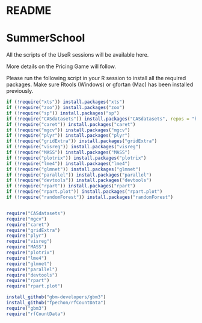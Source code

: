 README
================

SummerSchool
============

All the scripts of the UseR sessions will be available here.

More details on the Pricing Game will follow.

Please run the following script in your R session to install all the required packages. Make sure Rtools (Windows) or gfortan (Mac) has been installed previously.

``` r
if (!require("xts")) install.packages("xts")
if (!require("zoo")) install.packages("zoo")
if (!require("sp")) install.packages("sp")
if (!require("CASdatasets")) install.packages("CASdatasets", repos = "http://cas.uqam.ca/pub/R/")
if (!require("caret")) install.packages("caret")
if (!require("mgcv")) install.packages("mgcv")
if (!require("plyr")) install.packages("plyr")
if (!require("gridExtra")) install.packages("gridExtra")
if (!require("visreg")) install.packages("visreg")
if (!require("MASS")) install.packages("MASS")
if (!require("plotrix")) install.packages("plotrix")
if (!require("lme4")) install.packages("lme4")
if (!require("glmnet")) install.packages("glmnet")
if (!require("parallel")) install.packages("parallel")
if (!require("devtools")) install.packages("devtools")
if (!require("rpart")) install.packages("rpart")
if (!require("rpart.plot")) install.packages("rpart.plot")
if (!require("randomForest")) install.packages("randomForest")


require("CASdatasets")
require("mgcv")
require("caret")
require("gridExtra")
require("plyr")
require("visreg")
require("MASS")
require("plotrix")
require("lme4")
require("glmnet")
require("parallel")
require("devtools")
require("rpart")
require("rpart.plot")

install_github("gbm-developers/gbm3")
install_github("fpechon/rfCountData")
require("gbm3")
require("rfCountData")
```
